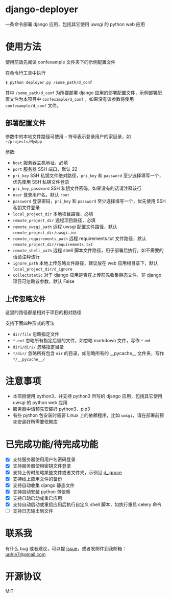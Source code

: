 # django-deployer
一条命令部署 django 应用，包括其它使用 uwsgi 的 python web 应用

# 使用方法

使用前请先阅读 confexample 文件夹下的示例配置文件

在命令行工具中执行
```
$ python deployer.py /some_path/d_conf
```
其中 `/some_path/d_conf` 为所要部署 django 应用的部署配置文件，示例部署配置文件为本项目中 `confexample/d_conf`
，如果没有该参数将使用 `confexample/d_conf` 文件。

## 部署配置文件

参数中的本地文件路径可使用 `~` 符号表示登录用户的家目录，如 `~/projects/MyApp`

参数:
- `host` 服务器主机地址，必填
- `port` 服务器 SSH 端口，默认 22
- `pri_key` SSH 私钥文件绝对路径，`pri_key` 和 `password` 至少选择填写一个，优先使用 SSH 私钥文件登录
- `pri_key_password` SSH 私钥文件密码，如果没有的话请注释该行
- `user` 登录用户名，默认 `root`
- `password` 登录密码，`pri_key` 和 `password` 至少选择填写一个，优先使用 SSH 私钥文件登录
- `local_project_dir` 本地项目路径，必填
- `remote_project_dir` 远程项目路径，必填
- `remote_uwsgi_path` 远程 uwsgi 配置文件路径，默认 `remote_project_dir/uwsgi.ini`
- `remote_requirements_path` 远程 requirements.txt 文件路径，默认 `remote_project_dir/requirements.txt`
- `remote_shell_path` 远程 shell 脚本文件路径，用于部署后执行，如不需要的话请注释该行
- `ignore_path` 本地上传忽略文件路径，建议放在 web 应用根目录下，默认 `local_project_dir/d_ignore`
- `collectstatic` 对于 django 应用是否在上传前先收集静态文件，非 django 项目可忽略该参数，默认 False

## 上传忽略文件

这里的路径都是相对于项目的相对路径

支持下面四种形式的写法
- `dir/file` 忽略指定文件
- `*.ext` 忽略所有指定后缀的文件，如忽略 markdown 文件，写作 `*.md`
- `dir1/dir2/` 忽略指定目录
- `*/dir/` 忽略所有包含 `dir` 的目录，如忽略所有的 \_\_pycache__ 文件夹，写作 `*/__pycache__/`

# 注意事项

- 本项目使用 python3，并支持 python3 所写的 django 应用，包括其它使用 uwsgi 的 python web 应用
- 服务器中请预先安装好 python3、pip3
- 有些 python 包安装时需要 Linux 上的依赖程序，比如 `uwsgi`，请在部署前预先安装好所需要依赖库

# 已完成功能/待完成功能

- [x] 支持服务器使用用户名密码登录
- [x] 支持服务器使用密钥文件登录
- [x] 支持上传时忽略某些文件或者文件夹，示例见 [d_ignore](confexample/d_ignore)
- [x] 支持线上应用文件的备份
- [x] 支持自动收集 django 静态文件
- [x] 支持自动安装 python 包依赖
- [x] 支持自动启动或重启应用
- [x] 支持自动启动或重启应用后执行自定义 shell 脚本，如执行重启 celery 命令
- [ ] 支持日志输出到文件

# 联系我

有什么 bug 或者建议，可以提 [issue](https://github.com/Uphie/django-deployer/issues)，或者发邮件到我邮箱：uphie7@gmail.com

# 开源协议

MIT